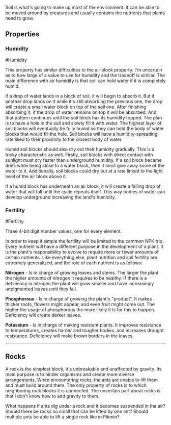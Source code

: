 Soil is what's going to make up most of the environment. It can be able to be moved around by creatures and usually contains the nutrients that plants need to grow.

## Properties

### Humidity
#Humidity 

This property has similar difficulties to the air block property. I'm uncertain as to how large of a value to use for humidity and the tradeoff is similar. The main difference with air humidity is that soil can hold water if it is completely humid. 

If a drop of water lands in a block of soil, it will begin to absorb it. But if another drop lands on it while it's still absorbing the previous one, the drop will create a small water block on top of the soil one. After finishing absorbing it, if the drop of water remains on top it will be absorbed. And that pattern continues until the soil block has its humidity topped. The plan is to have a hole in the soil and slowly fill it with water. The highest layer of soil blocks will eventually be fully humid so they can hold the body of water blocks that would fill the hole. Soil blocks will have a humidity-spreading rate liked to their proximity to the closest body of water.

Humid soil blocks should also dry out their humidity gradually. This is a tricky characteristic as well. Firstly, soil blocks with direct contact with sunlight must dry faster than underground humidity. If a soil block became dries while being close to a water block, then it must give away some of the water to it. Additionally, soil blocks could dry out at a rate linked to the light level of the air block above it.

If a humid block has underneath an air block, it will create a falling drop of water that will fall until the cycle repeats itself. This way bodies of water can develop underground increasing the land's humidity.

### Fertility
#Fertility

Three 4-bit digit number values, one for every element.

In order to keep it simple the fertility will be limited to the common NPK trio. Every nutrient will have a different purpose in the development of a plant. It is the plant's responsibility to evolve to require more or fewer amounts of certain nutrients. Like everything else, plant nutrition and soil fertility are extremely generalized, and the role of each nutrient is as follows:

**Nitrogen** - Is in charge of growing leaves and stems. The larger the plant the higher amounts of nitrogen it requires to be healthy. If there is a deficiency in nitrogen the plant will grow smaller and have increasingly unpigmented leaves until they fall.

**Phosphorous** - Is in charge of growing the plant's "product". It makes thicker roots, flowers might appear, and even fruit might come out. The higher the usage of phosphorous the more likely it is for this to happen. Deficiency will create darker leaves.

**Potassium** - Is in charge of making resistant plants. It improves resistance to temperatures, creates harder and tougher bodies, and increases drought resistance. Deficiency will make brown borders in the leaves.

---

## Rocks

A rock is the simplest block, it's unbreakable and unaffected by gravity. Its main purpose is to hinder organisms and create more diverse arrangements. When encountering rocks, the ants are unable to lift them and must build around them. The only property of rocks is to which neighboring rock blocks it is connected. The uncertain part about rocks is that I don't know how to add gravity to them. 

What happens if ants dig under a rock and it becomes suspended in the air? Should there be rocks so small that can be lifted by one ant? Should multiple ants be able to lift a single rock like in Pikmin? 